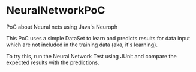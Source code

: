 # NeuralNetworkPoC
PoC about Neural nets using Java's Neuroph

This PoC uses a simple DataSet to learn and predicts results for data input which are not included in the training data (aka, it's learning).

To try this, run the Neural Network Test using JUnit and compare the expected results with the predictions.
